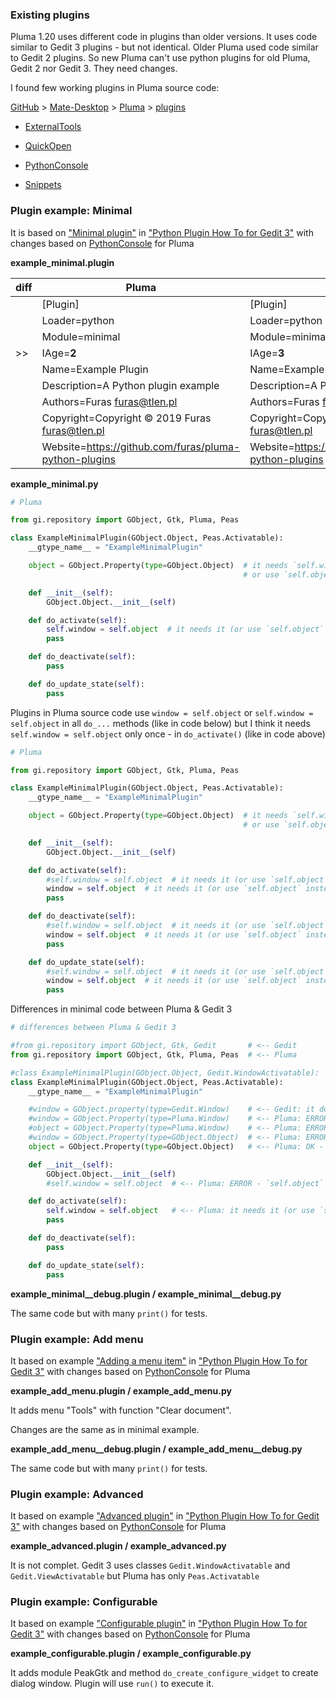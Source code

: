 
### Existing plugins ###

Pluma 1.20 uses different code in plugins than older versions. It uses code similar to Gedit 3 plugins - but not identical. Older Pluma used code similar to Gedit 2 plugins.
So new Pluma can't use python plugins for old Pluma, Gedit 2 nor Gedit 3. They need changes.

I found few working plugins in Pluma source code:

[GitHub](https://github.com/) > [Mate-Desktop](https://github.com/mate-desktop/) > [Pluma](https://github.com/mate-desktop/pluma/) > [plugins](https://github.com/mate-desktop/pluma/tree/master/plugins/)

- [ExternalTools](https://github.com/mate-desktop/pluma/tree/master/plugins/externaltools)

- [QuickOpen](https://github.com/mate-desktop/pluma/tree/master/plugins/quickopen)

- [PythonConsole](https://github.com/mate-desktop/pluma/tree/master/plugins/pythonconsole)

- [Snippets](https://github.com/mate-desktop/pluma/tree/master/plugins/snippets)



### Plugin example: Minimal ###

It is based on ["Minimal plugin"](https://wiki.gnome.org/Apps/Gedit/PythonPluginHowTo#Minimal_plugin)
in ["Python Plugin How To for Gedit 3"](https://wiki.gnome.org/Apps/Gedit/PythonPluginHowTo#Minimal_plugin)
with changes based on [PythonConsole](https://github.com/mate-desktop/pluma/tree/master/plugins/pythonconsole) for Pluma

**example_minimal.plugin**

| diff | Pluma | Gedit 3 |
|-|-------|-------|
| | [Plugin] |  [Plugin]
| | Loader=python | Loader=python |
| | Module=minimal | Module=minimal |
| >> | IAge=**2** | IAge=**3** |
| | Name=Example Plugin | Name=Example Plugin |
| | Description=A Python plugin example | Description=A Python plugin example |
| | Authors=Furas <furas@tlen.pl> | Authors=Furas <furas@tlen.pl> |
| | Copyright=Copyright © 2019 Furas <furas@tlen.pl> | Copyright=Copyright © 2019 Furas <furas@tlen.pl> |
| | Website=https://github.com/furas/pluma-python-plugins | Website=https://github.com/furas/pluma-python-plugins |


**example_minimal.py**

```python
# Pluma

from gi.repository import GObject, Gtk, Pluma, Peas

class ExampleMinimalPlugin(GObject.Object, Peas.Activatable):
    __gtype_name__ = "ExampleMinimalPlugin"

    object = GObject.Property(type=GObject.Object)  # it needs `self.window = self.object` in `do_activate()`
                                                    # or use `self.object` instead of `self.window` in your code

    def __init__(self):
        GObject.Object.__init__(self)

    def do_activate(self):
        self.window = self.object  # it needs it (or use `self.object` instead of `self.window` in your code)
        pass

    def do_deactivate(self):
        pass

    def do_update_state(self):
        pass
```

Plugins in Pluma source code use `window = self.object` or `self.window = self.object` in all `do_...` methods (like in code below)
but I think it needs `self.window = self.object` only once - in `do_activate()` (like in code above)

```python
# Pluma

from gi.repository import GObject, Gtk, Pluma, Peas

class ExampleMinimalPlugin(GObject.Object, Peas.Activatable):
    __gtype_name__ = "ExampleMinimalPlugin"

    object = GObject.Property(type=GObject.Object)  # it needs `self.window = self.object` in `do_activate()`
                                                    # or use `self.object` instead of `self.window` in your code

    def __init__(self):
        GObject.Object.__init__(self)

    def do_activate(self):
        #self.window = self.object  # it needs it (or use `self.object` instead of `self.window` in your code)
        window = self.object  # it needs it (or use `self.object` instead of `window` in your code)
        pass

    def do_deactivate(self):
        #self.window = self.object  # it needs it (or use `self.object` instead of `self.window` in your code)
        window = self.object  # it needs it (or use `self.object` instead of `window` in your code)
        pass

    def do_update_state(self):
        #self.window = self.object  # it needs it (or use `self.object` instead of `self.window` in your code)
        window = self.object  # it needs it (or use `self.object` instead of `window` in your code)
        pass
```


Differences in minimal code between Pluma & Gedit 3

```python
# differences between Pluma & Gedit 3

#from gi.repository import GObject, Gtk, Gedit       # <-- Gedit
from gi.repository import GObject, Gtk, Pluma, Peas  # <-- Pluma

#class ExampleMinimalPlugin(GObject.Object, Gedit.WindowActivatable):  # <-- Gedit
class ExampleMinimalPlugin(GObject.Object, Peas.Activatable):          # <-- Pluma
    __gtype_name__ = "ExampleMinimalPlugin"

    #window = GObject.property(type=Gedit.Window)    # <-- Gedit: it doesn't need `self.window = self.object` in `do_activate()`
    #window = GObject.Property(type=Pluma.Window)    # <-- Pluma: ERROR - doesn't works, `Pluma.Window` is incorrect property
    #object = GObject.Property(type=Pluma.Window)    # <-- Pluma: ERROR - doesn't works, `Pluma.Window` is incorrect property
    #window = GObject.Property(type=GObject.Object)  # <-- Pluma: ERROR - doesn't works, `self.window` will be `None`
    object = GObject.Property(type=GObject.Object)   # <-- Pluma: OK - but it needs `self.window = self.object` in `do_activate()`

    def __init__(self):
        GObject.Object.__init__(self)
        #self.window = self.object  # <-- Pluma: ERROR - `self.object` doesn't exist

    def do_activate(self):
        self.window = self.object   # <-- Pluma: it needs it (or use `self.object` instead of `self.window`)
        pass

    def do_deactivate(self):
        pass

    def do_update_state(self):
        pass
```

**example_minimal__debug.plugin / example_minimal__debug.py**

The same code but with many `print()` for tests.

### Plugin example: Add menu ###

It based on example ["Adding a menu item"](https://wiki.gnome.org/Apps/Gedit/PythonPluginHowTo#Adding_a_menu_item)
in ["Python Plugin How To for Gedit 3"](https://wiki.gnome.org/Apps/Gedit/PythonPluginHowTo)
with changes based on [PythonConsole](https://github.com/mate-desktop/pluma/tree/master/plugins/pythonconsole) for Pluma

**example_add_menu.plugin / example_add_menu.py**

It adds menu "Tools" with function "Clear document".

Changes are the same as in minimal example.

**example_add_menu__debug.plugin / example_add_menu__debug.py**

The same code but with many `print()` for tests.

### Plugin example: Advanced ###

It based on example ["Advanced plugin"](https://wiki.gnome.org/Apps/Gedit/PythonPluginHowTo#Implementing_an_advanced_plugin)
in ["Python Plugin How To for Gedit 3"](https://wiki.gnome.org/Apps/Gedit/PythonPluginHowTo)
with changes based on [PythonConsole](https://github.com/mate-desktop/pluma/tree/master/plugins/pythonconsole) for Pluma

**example_advanced.plugin / example_advanced.py**

It is not complet. Gedit 3 uses classes `Gedit.WindowActivatable` and `Gedit.ViewActivatable` but Pluma has only `Peas.Activatable`

### Plugin example: Configurable ###

It based on example ["Configurable plugin"](https://wiki.gnome.org/Apps/Gedit/PythonPluginHowTo#Adding_a_configure_dialog_for_your_plugin)
in ["Python Plugin How To for Gedit 3"](https://wiki.gnome.org/Apps/Gedit/PythonPluginHowTo)
with changes based on [PythonConsole](https://github.com/mate-desktop/pluma/tree/master/plugins/pythonconsole) for Pluma

**example_configurable.plugin / example_configurable.py**

It adds module PeakGtk and method `do_create_configure_widget` to create dialog window. Plugin will use `run()` to execute it.

